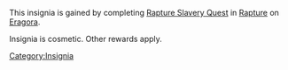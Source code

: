 This insignia is gained by completing [Rapture Slavery
Quest](Rapture_Slavery_Quest "wikilink") in
[Rapture](:Category:Rapture "wikilink") on
[Eragora](:Category:Eragora "wikilink").

Insignia is cosmetic. Other rewards apply.

[Category:Insignia](Category:Insignia "wikilink")
